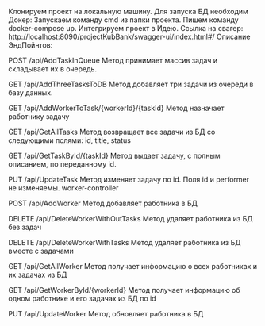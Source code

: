 Клонируем проект на локальную машину.
Для запуска БД необходим Докер:
Запускаем команду cmd из папки проекта.
Пишем команду docker-compose up.
Интегрируем проект в Идею.
Ссылка на свагер: http://localhost:8090/projectKubBank/swagger-ui/index.html#/
Описание ЭндПойнтов:

POST
/api/AddTaskInQueue
Метод принимает массив задач и складывает их в очередь.

GET
/api/AddThreeTasksToDB
Метод добавляет три задачи из очереди в базу данных.

GET
/api/AddWorkerToTask/{workerId}/{taskId}
Метод назначает работнику задачу

GET
/api/GetAllTasks
Метод возвращает все задачи из БД со следующими полями: id, title, status

GET
/api/GetTaskById/{taskId}
Метод выдает задачу, с полным описанием, по переданному id.

PUT
/api/UpdateTask
Метод изменяет задачу по id. Поля id и performer не изменяемы.
worker-controller

POST
/api/AddWorker
Метод добавляет работника в БД

DELETE
/api/DeleteWorkerWithOutTasks
Метод удаляет работника из БД без задач

DELETE
/api/DeleteWorkerWithTasks
Метод удаляет работника из БД вместе с задачами

GET
/api/GetAllWorker
Метод получает информацию о всех работниках и их задачах из БД

GET
/api/GetWorkerById/{workerId}
Метод получает информацию об одном работнике и его задачах из БД по id

PUT
/api/UpdateWorker
Метод обновляет работника в БД
